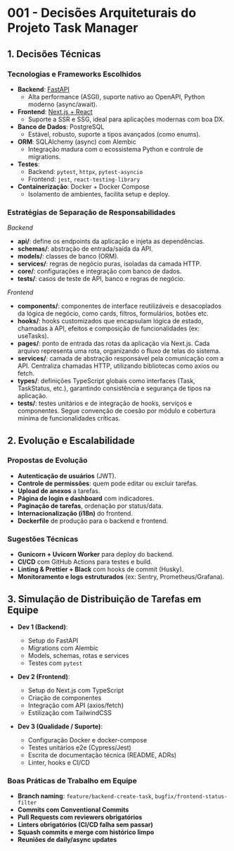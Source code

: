 # 001 - Decisões Arquiteturais do Projeto Task Manager

## 1. Decisões Técnicas

### Tecnologias e Frameworks Escolhidos

- **Backend**: [FastAPI](https://fastapi.tiangolo.com/)
  - Alta performance (ASGI), suporte nativo ao OpenAPI, Python moderno (async/await).
- **Frontend**: [Next.js + React](https://nextjs.org/)
  - Suporte a SSR e SSG, ideal para aplicações modernas com boa DX.
- **Banco de Dados**: PostgreSQL
  - Estável, robusto, suporte a tipos avançados (como enums).
- **ORM**: SQLAlchemy (async) com Alembic
  - Integração madura com o ecossistema Python e controle de migrations.
- **Testes**:
  - Backend: `pytest`, `httpx`, `pytest-asyncio`
  - Frontend: `jest`, `react-testing-library`
- **Containerização**: Docker + Docker Compose
  - Isolamento de ambientes, facilita setup e deploy.

### Estratégias de Separação de Responsabilidades

*Backend*
- **api/**: define os endpoints da aplicação e injeta as dependências.
- **schemas/**: abstração de entrada/saída da API.
- **models/**: classes de banco (ORM).
- **services/**: regras de negócio puras, isoladas da camada HTTP.
- **core/**: configurações e integração com banco de dados.
- **tests/**: casos de teste de API, banco e regras de negócio.

*Frontend*
- **components/**: componentes de interface reutilizáveis e desacoplados da lógica de negócio, como cards, filtros, formulários, botões etc.
- **hooks/**: hooks customizados que encapsulam lógica de estado, chamadas à API, efeitos e composição de funcionalidades (ex: useTasks).
- **pages/**: ponto de entrada das rotas da aplicação via Next.js. Cada arquivo representa uma rota, organizando o fluxo de telas do sistema.
- **services/**: camada de abstração responsável pela comunicação com a API. Centraliza chamadas HTTP, utilizando bibliotecas como axios ou fetch.
- **types/**: definições TypeScript globais como interfaces (Task, TaskStatus, etc.), garantindo consistência e segurança de tipos na aplicação.
- **__tests__/**: testes unitários e de integração de hooks, serviços e componentes. Segue convenção de coesão por módulo e cobertura mínima de funcionalidades críticas.


## 2. Evolução e Escalabilidade

### Propostas de Evolução

- **Autenticação de usuários** (JWT).
- **Controle de permissões**: quem pode editar ou excluir tarefas.
- **Upload de anexos** a tarefas.
- **Página de login e dashboard** com indicadores.
- **Paginação de tarefas**, ordenação por status/data.
- **Internacionalização (i18n)** do frontend.
- **Dockerfile** de produção para o backend e frontend.


### Sugestões Técnicas
- **Gunicorn + Uvicorn Worker** para deploy do backend.
- **CI/CD** com GitHub Actions para testes e build.
- **Linting & Prettier + Black** com hooks de commit (Husky).
- **Monitoramento e logs estruturados** (ex: Sentry, Prometheus/Grafana).


## 3. Simulação de Distribuição de Tarefas em Equipe

- **Dev 1 (Backend)**:
  - Setup do FastAPI
  - Migrations com Alembic
  - Models, schemas, rotas e services
  - Testes com `pytest`

- **Dev 2 (Frontend)**:
  - Setup do Next.js com TypeScript
  - Criação de componentes
  - Integração com API (axios/fetch)
  - Estilização com TailwindCSS

- **Dev 3 (Qualidade / Suporte)**:
  - Configuração Docker e docker-compose
  - Testes unitários e2e (Cypress/Jest)
  - Escrita de documentação técnica (README, ADRs)
  - Linter, hooks e CI/CD


### Boas Práticas de Trabalho em Equipe

- **Branch naming**: `feature/backend-create-task`, `bugfix/frontend-status-filter`
- **Commits com Conventional Commits**
- **Pull Requests com reviewers obrigatórios**
- **Linters obrigatórios (CI/CD falha sem passar)**
- **Squash commits e merge com histórico limpo**
- **Reuniões de daily/async updates**